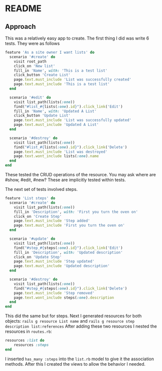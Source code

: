 # README
## Approach
This was a relatively easy app to create. The first thing I did was write 6 tests. They were as follows
```ruby
feature 'As a site owner I want lists' do
  scenario '#create' do
    visit root_path
    click_on 'New list'
    fill_in 'Name', with: 'This is a test list'
    click_button 'Create List'
    page.text.must_include 'List was successfully created'
    page.text.must_include 'This is a test list'
  end

  scenario '#edit' do
    visit list_path(lists(:one))
    find("#list_#{lists(:one).id}").click_link('Edit')
    fill_in 'Name', with: 'Updated A List'
    click_button 'Update List'
    page.text.must_include 'List was successfully updated'
    page.text.must_include 'Updated A List'
  end

  scenario '#destroy' do
    visit list_path(lists(:one))
    find("#list_#{lists(:one).id}").click_link('Delete')
    page.text.must_include 'List was destroyed'
    page.text.wont_include lists(:one).name
  end
end
```

These tested the CRUD operations of the resource. You may ask where are #show, #edit, #new? These are implicitly tested within tests.

The next set of tests involved steps.
```ruby
feature 'List steps' do
  scenario '#create' do
    visit list_path(lists(:one))
    fill_in 'Description', with: 'First you turn the oven on'
    click_on 'Create Step'
    page.text.must_include 'Step added'
    page.text.must_include 'First you turn the oven on'
  end

  scenario '#update' do
    visit list_path(lists(:one))
    find("#step_#{steps(:one).id}").click_link('Edit')
    fill_in 'Description', with: 'Updated description'
    click_on 'Update Step'
    page.text.must_include 'Step updated'
    page.text.must_include 'Updated description'
  end

  scenario '#destroy' do
    visit list_path(lists(:one))
    find("#step_#{steps(:one).id}").click_link('Delete')
    page.text.must_include 'Step removed'
    page.text.wont_include steps(:one).description
  end
end
```

This did the same but for steps. 
Next I generated resources for both objects:
`rails g resource List name`
and
`rails g resource step description list:references`
After adding these two resources I nested the resources in `routes.rb`:
```ruby
resources :list do
	resources :steps
end
```
I inserted `has_many :steps` into the `list.rb` model to give it the association methods.
After this I created the views to allow the behavior I needed.
